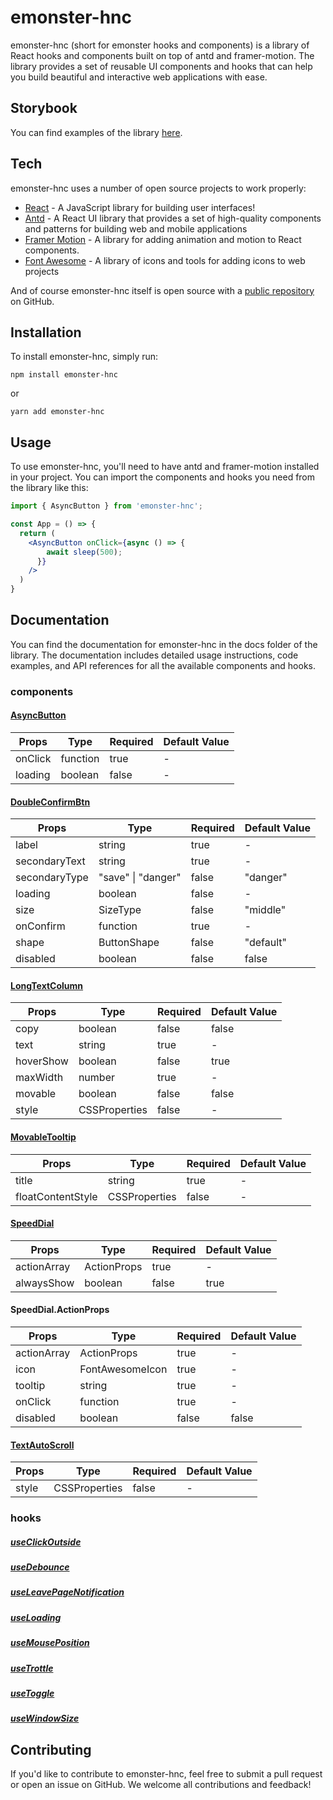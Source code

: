# emonster-hnc

emonster-hnc (short for emonster hooks and components) is a library of React hooks and components built on top of antd and framer-motion. The library provides a set of reusable UI components and hooks that can help you build beautiful and interactive web applications with ease.

## Storybook

You can find examples of the library [here][storybook].

## Tech

emonster-hnc uses a number of open source projects to work properly:

- [React][react] - A JavaScript library for building user interfaces!
- [Antd][antd] - A React UI library that provides a set of high-quality components and patterns for building web and mobile applications
- [Framer Motion][framer-motion] - A library for adding animation and motion to React components.
- [Font Awesome][font-awesome] - A library of icons and tools for adding icons to web projects

And of course emonster-hnc itself is open source with a [public repository][github] on GitHub.

## Installation

To install emonster-hnc, simply run:

    npm install emonster-hnc

or

    yarn add emonster-hnc

## Usage

To use emonster-hnc, you'll need to have antd and framer-motion installed in your project. You can import the components and hooks you need from the library like this:

```jsx
import { AsyncButton } from 'emonster-hnc';

const App = () => {
  return (
    <AsyncButton onClick={async () => {
        await sleep(500);
      }} 
    />
  )
}
```

## Documentation

You can find the documentation for emonster-hnc in the docs folder of the library. The documentation includes detailed usage instructions, code examples, and API references for all the available components and hooks.

### components

#### [AsyncButton](https://63ed98bdfdd4823a325643f3-lhqbjjxcid.chromatic.com/?path=/story/components-asyncbutton--default)

| Props   | Type     | Required | Default Value |
|---------|----------|----------|---------------|
| onClick | function | true     | -             |
| loading | boolean  | false    | -             |

#### [DoubleConfirmBtn](https://63ed98bdfdd4823a325643f3-lhqbjjxcid.chromatic.com/?path=/story/components-doubleconfirmbtn--default)

| Props         | Type                   | Required | Default Value |
|---------------|------------------------|--------|-------------|
| label         | string                 | true   | -           |
| secondaryText | string                 | true   | -           |
| secondaryType | "save" &#124; "danger" | false  | "danger"    |
| loading       | boolean                | false  | -           |
| size          | SizeType               | false  | "middle"    |
| onConfirm     | function               | true   | -           |
| shape         | ButtonShape            | false  | "default"   |
| disabled      | boolean                | false  | false       |


#### [LongTextColumn](https://63ed98bdfdd4823a325643f3-lhqbjjxcid.chromatic.com/?path=/story/components-longtextcolumn--default)

| Props     | Type          | Required | Default Value |
|-----------|---------------|----------|---------------|
| copy      | boolean       | false    | false         |
| text      | string        | true     | -             |
| hoverShow | boolean       | false    | true         |
| maxWidth  | number        | true     | -             |
| movable   | boolean       | false    | false         |
| style     | CSSProperties | false    | -             |


#### [MovableTooltip](https://63ed98bdfdd4823a325643f3-lhqbjjxcid.chromatic.com/?path=/story/components-movabletooltip--default)

| Props             | Type          | Required | Default Value |
|-------------------|---------------|----------|---------------|
| title             | string        | true     | -             |
| floatContentStyle | CSSProperties | false    | -             |


#### [SpeedDial](https://63ed98bdfdd4823a325643f3-lhqbjjxcid.chromatic.com/?path=/story/components-speeddial--default)

| Props       | Type        | Required | Default Value |
|-------------|-------------|----------|---------------|
| actionArray | ActionProps | true     | -             |
| alwaysShow  | boolean     | false    | true          |


#### SpeedDial.ActionProps

| Props       | Type            | Required | Default Value |
|-------------|-----------------|----------|---------------|
| actionArray | ActionProps     | true     | -             |
| icon        | FontAwesomeIcon | true     | -             |
| tooltip     | string          | true     | -             |
| onClick     | function        | true     | -             |
| disabled    | boolean         | false    | false         |


#### [TextAutoScroll](https://63ed98bdfdd4823a325643f3-lhqbjjxcid.chromatic.com/?path=/story/components-textautoscroll--default)

| Props | Type           | Required | Default Value |
|-------|----------------|----------|---------------|
| style | CSSProperties  | false    | -             |


### hooks

##### [useClickOutside](https://63ed98bdfdd4823a325643f3-lhqbjjxcid.chromatic.com/?path=/story/hooks-useclickoutside--default)
##### [useDebounce](https://63ed98bdfdd4823a325643f3-lhqbjjxcid.chromatic.com/?path=/story/hooks-usedebounce--default)
##### [useLeavePageNotification](https://63ed98bdfdd4823a325643f3-hjotyfkise.chromatic.com/?path=/story/hooks-useleavepagenotification--default)
##### [useLoading](https://63ed98bdfdd4823a325643f3-hjotyfkise.chromatic.com/?path=/story/hooks-useloading--single-action)
##### [useMousePosition](https://63ed98bdfdd4823a325643f3-lhqbjjxcid.chromatic.com/?path=/story/hooks-usemouseposition--default)
##### [useTrottle](https://63ed98bdfdd4823a325643f3-lhqbjjxcid.chromatic.com/?path=/story/hooks-usethrottle--default)
##### [useToggle](https://63ed98bdfdd4823a325643f3-lhqbjjxcid.chromatic.com/?path=/story/hooks-usetoggle--default)
##### [useWindowSize](https://63ed98bdfdd4823a325643f3-hjotyfkise.chromatic.com/?path=/story/hooks-usewindowsize--default)

## Contributing
If you'd like to contribute to emonster-hnc, feel free to submit a pull request or open an issue on GitHub. We welcome all contributions and feedback!

[//]: # (These are reference links used in the body of this note and get stripped out when the markdown processor does its job. There is no need to format nicely because it shouldn't be seen. Thanks SO - http://stackoverflow.com/questions/4823468/store-comments-in-markdown-syntax)

[github]: <https://github.com/patrickxunuo/emonster-hnc>
[react]: <https://reactjs.org/>
[antd]: <https://ant.design/>
[framer-motion]: <https://www.framer.com/motion/>
[font-awesome]: <https://fontawesome.com/>
[storybook]: <https://63ed98bdfdd4823a325643f3-hjotyfkise.chromatic.com/>

